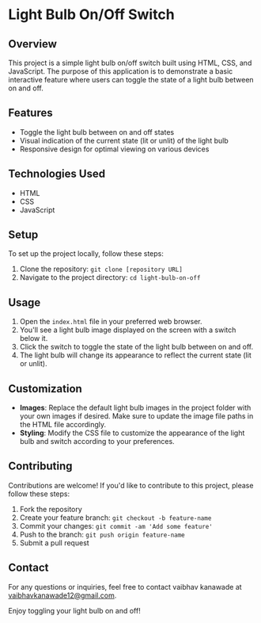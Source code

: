 # Light Bulb On/Off Switch

## Overview
This project is a simple light bulb on/off switch built using HTML, CSS, and JavaScript. The purpose of this application is to demonstrate a basic interactive feature where users can toggle the state of a light bulb between on and off.

## Features
- Toggle the light bulb between on and off states
- Visual indication of the current state (lit or unlit) of the light bulb
- Responsive design for optimal viewing on various devices

## Technologies Used
- HTML
- CSS
- JavaScript

## Setup
To set up the project locally, follow these steps:

1. Clone the repository: `git clone [repository URL]`
2. Navigate to the project directory: `cd light-bulb-on-off`

## Usage
1. Open the `index.html` file in your preferred web browser.
2. You'll see a light bulb image displayed on the screen with a switch below it.
3. Click the switch to toggle the state of the light bulb between on and off.
4. The light bulb will change its appearance to reflect the current state (lit or unlit).

## Customization
- **Images**: Replace the default light bulb images in the project folder with your own images if desired. Make sure to update the image file paths in the HTML file accordingly.
- **Styling**: Modify the CSS file to customize the appearance of the light bulb and switch according to your preferences.

## Contributing
Contributions are welcome! If you'd like to contribute to this project, please follow these steps:
1. Fork the repository
2. Create your feature branch: `git checkout -b feature-name`
3. Commit your changes: `git commit -am 'Add some feature'`
4. Push to the branch: `git push origin feature-name`
5. Submit a pull request



## Contact
For any questions or inquiries, feel free to contact vaibhav kanawade at vaibhavkanawade12@gmail.com.

Enjoy toggling your light bulb on and off!
